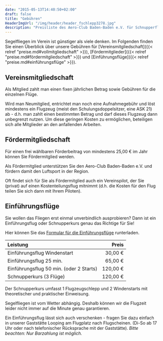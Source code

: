 ```yaml
---
date: "2015-05-13T14:40:50+02:00"
draft: false
title: "Gebühren"
HeaderImgUrl: "/img/header/header_fschlepp3278.jpg"
description: "Preisliste des Aero-Club Baden-Baden e.V. für Schnupperflüge, Fördermitgliedschaft und Vereinsmitgliedschaft."
---
```

Segelfliegen im Verein ist günstiger als viele denken. Im Folgenden finden Sie einen Überblick über unsere Gebühren für  [Vereinsmitgliedschaft]({{< relref "preise.md#vollmitgliedschaft" >}}), [Fördermitglieder]({{< relref "preise.md#fördermitgliedschaft" >}}) und [Einführungsflüge]({{< relref "preise.md#einführungsflüge" >}}).

Vereinsmitgliedschaft
------------------

Als Mitglied zahlt man einen fixen jährlichen Betrag sowie Gebühren für die einzelnen Flüge.

Wird man Neumitglied, entrichtet man noch eine Aufnahmegebühr und löst mindestens ein Flugzeug (meist den Schulungsdoppelsitzer, eine ASK 21) ab - d.h. man zahlt einen bestimmten Betrag und darf dieses Flugzeug dann unbegrenzt nutzen.
Um diese geringen Kosten zu ermöglichen, beteiligen sich alle Mitglieder an den anfallenden Arbeiten.

Fördermitgliedschaft
--------------------

Für einen frei wählbaren Förderbeitrag von mindestens 25,00 € im Jahr können Sie Fördermitglied werden.

Als Fördermitglied unterstützen Sie den Aero-Club Baden-Baden e.V. und fördern damit den Luftsport in der Region.

Oft findet sich für Sie als Fördermitglied auch ein Vereinspilot, der Sie (privat) auf einen Kostenteilungsflug mitnimmt (d.h. die Kosten für den Flug teilen Sie sich dann mit Ihrem Piloten).

Einführungsflüge 
----------------
Sie wollen das Fliegen erst einmal unverbindlich ausprobieren? Dann ist ein Einführungsflug oder Schnupperkurs genau das Richtige für Sie!

Hier können Sie das  <a href="/img/trial_course/AEC_trial_course.pdf">Formular für die Einführungsflüge</a> runterladen.


| Leistung                                |    Preis |
| :-------------------------------------  | -------: |
| Einführungsflug Windenstart             |  30,00 € |
| Einführungsflug 25 min.                 |  65,00 € |
| Einführungsflug 50 min. (oder 2 Starts) | 120,00 € |
| Schnupperkurs (3 Flüge)                 | 120,00 € |

Der Schnupperkurs umfasst 1 Flugzeugschlepp und 2 Windenstarts mit theoretischer und praktischer Einweisung.

Segelfliegen ist vom Wetter abhängig. Deshalb können wir die Flugzeit leider nicht immer auf die Minute genau garantieren.

Ein Einführungsflug lässt sich auch verschenken - fragen Sie dazu einfach in unserer Gaststätte Looping am Flugplatz nach Flugscheinen. (Di-So ab 17 Uhr oder nach telefonischer Rücksprache mit der Gaststätte).
<em>Bitte beachten: Nur Barzahlung ist möglich.<em>

